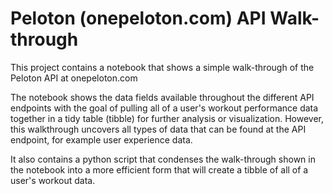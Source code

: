 # Peloton (onepeloton.com) API Walk-through

This project contains a notebook that shows a simple walk-through of the Peloton API at onepeloton.com

The notebook shows the data fields available throughout the different API endpoints with the goal of pulling all of a user's workout performance data together in a tidy table (tibble) for further analysis or visualization. However, this walkthrough uncovers all types of data that can be found at the API endpoint, for example user experience data.

It also contains a python script that condenses the walk-through shown in the notebook into a more efficient form that will create a tibble of all of a user's workout data. 
